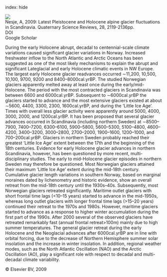 index: hide

<div class="Citation">
    <div class="Citation-thumb CitationThumb-linked"  data-href="https://doi.org/10.1016/j.quascirev.2008.12.016">
      <img src="https://static.claimspace.cloud/climate-study-static/refs/thumbs/5/Nesje_2009-thumb.png" />
    </div>

  <div class="Citation-body">
    <div class="Citation-text">Nesje, A, 2009: Latest Pleistocene and Holocene alpine glacier fluctuations in Scandinavia. <span class="Article-journal">Quaternary Science Reviews, </span><span class="Article-volume">28, </span>2119-2136pp.</div>
    <div class="Citation-links">
      <div class="CitationLink" data-href="https://doi.org/10.1016/j.quascirev.2008.12.016">
        <div class="CitationLink-icon CitationLink-Doi"></div>
        <div class="CitationLink-text">DOI</div>
      </div>
      <div class="CitationLink" data-href="https://scholar.google.com/scholar?q=10.1016/j.quascirev.2008.12.016">
        <div class="CitationLink-icon CitationLink-Scholar"></div>
        <div class="CitationLink-text">Google Scholar</div>
      </div>
    </div>
  </div>
</div>

During the early Holocene abrupt, decadal to centennial-scale climate variations caused significant glacier variations in Norway. Increased freshwater inflow to the North Atlantic and Arctic Oceans has been suggested as one of the most likely mechanisms to explain the abrupt and significant Lateglacial and early Holocene climatic events in NW Europe. The largest early Holocene glacier readvances occurred ∼11,200, 10,500, 10,100, 9700, 9200 and 8400–8000cal.yrBP. The studied Norwegian glaciers apparently melted away at least once during the early/mid-Holocene. The period with the most contracted glaciers in Scandinavia was between 6600 and 6000cal.yrBP. Subsequent to ∼6000cal.yrBP the glaciers started to advance and the most extensive glaciers existed at about ∼5600, 4400, 3300, 2300, 1600cal.yrBP, and during the ‘Little Ice Age’. Times with overall less glacier activity were apparently around 5000, 4000, 3000, 2000, and 1200cal.yrBP. It has been proposed that several glacier advances occurred in Scandinavia (including northern Sweden) at ∼8500–7900, 7400–7200, 6300–6100, 5900–5800, 5600–5300, 5100–4800, 4600–4200, 3400–3200, 3000–2800, 2700–2000, 1900–1600, 1200–1000, and 700–200cal.yrBP. Glaciers in northern Sweden probably reached their greatest ‘Little Ice Age’ extent between the 17th and the beginning of the 18th centuries. Evidence for early Holocene glacier advances in northern Scandinavia, however, has been questioned by more recent, multi-disciplinary studies. The early to mid-Holocene glacier episodes in northern Sweden may therefore be questioned.                   Most Norwegian glaciers attained their maximum ‘Little Ice Age’ extent during the mid-18th century. Cumulative glacier length variations in southern Norway, based on marginal moraines dated by lichenometry and historic evidence, show an overall retreat from the mid-18th century until the 1930s–40s. Subsequently, most Norwegian glaciers retreated significantly. Maritime outlet glaciers with short frontal time lags (<10–15 years) started to advance in the mid-1950s, whereas long outlet glaciers with longer frontal time lags (>15–20 years) continued their retreat to the 1970s and 1980s. However, maritime glaciers started to advance as a response to higher winter accumulation during the first part of the 1990s. After 2000 several of the observed glaciers have retreated remarkably fast (annual frontal retreat>100m) mainly due to high summer temperatures. The general glacier retreat during the early Holocene and the Neoglacial advances after 6000cal.yrBP are in line with orbital forcing, due to the decrease of Northern Hemisphere summer solar insolation and the increase in winter insolation. In addition, regional weather modes, such as the North Atlantic Oscillation (NAO) and the Arctic Oscillation (AO), play a significant role with respect to decadal and multi-decadal climate variability.

<div class="Citation-copy">
&copy; Elsevier BV, 2009
</div>